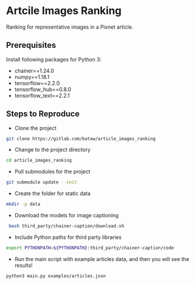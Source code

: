 # Artcile Images Ranking

Ranking for representative images in a Pixnet article.

## Prerequisites

Install following packages for Python 3:

- chainer==1.24.0
- numpy==1.18.1
- tensorflow==2.2.0
- tensorflow_hub==0.8.0
- tensorflow_text==2.2.1

## Steps to Reproduce

* Clone the project

```bash
git clone https://gitlab.com/bataw/article_images_ranking
```

* Change to the project directory

```bash
cd article_images_ranking
```

* Pull submodules for the project

```bash
git submodule update --init
```

* Create the folder for static data

```bash
mkdir -p data
```

* Download the models for image captioning

```bash
 bash third_party/chainer-caption/download.sh
```

* Include Python paths for third party libraries

```bash
export PYTHONPATH=${PYTHONPATH}:third_party/chainer-caption/code
```

* Run the main script with example articles data, and then you will see the results!

```bash
python3 main.py examples/articles.json
```